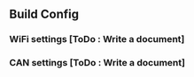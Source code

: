 ## Build Config

<link href='https://raw.githubusercontent.com/MaSiRo-Project-OSS/CAN-Data-Viewer/master/doc/style.css' rel='stylesheet' type='text/css' media='all'>

### WiFi settings [ToDo : Write a document]



### CAN settings [ToDo : Write a document]
